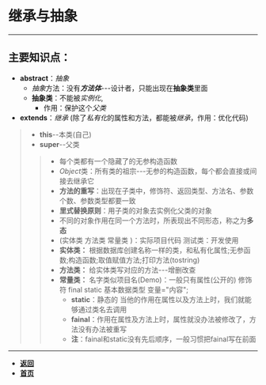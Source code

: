 # 继承与抽象

---

## 主要知识点：

- **abstract**：*抽象*
  - *抽象*方法：没有***方法体***---设计者，只能出现在**抽象类**里面
  - **抽象类**：不能被*实例化*,
    - 作用：保护这个*父类*
- **extends**：*继承*
  (除了*私有化*的属性和方法，都能被*继承*，作用：优化代码)

>- **this**--本类(自己)  
>- **super**--父类
>>- 每个类都有一个隐藏了的无参构造函数
>>- *Object*类：所有类的祖宗---无参的构造函数，每个都会直接或间接去继承它
>>- **方法的重写**：出现在子类中，修饰符、返回类型、方法名、参数个数、参数类型都要一致
>>- **里式替换原则**：用子类的对象去实例化父类的对象
>>- 不同的对象作用在同一个方法时，所表现出不同形态，称之为**多态**
>>-	(实体类 方法类 常量类 )：实际项目代码 测试类：开发使用
>>-	**实体类：**
>> 根据数据库创建名称一样的类，和私有化属性;无参函数;构造函数;取值赋值方法;打印方法(tostring)
>>- **方法类：**
>> 给实体类写对应的方法---增删改查
>>- **常量类：**
>> 名字类似项目名(Demo)：一般只有属性(公开的) 修饰符 final static 基本数据类型 变量="内容";
>>   - **static**：静态的 当他的作用在属性以及方法上时，我们就能够通过类名去调用
>>   - **fainal**：作用在属性及方法上时，属性就没办法被修改了，方法没有办法被重写
>>   - **注**：fainal和static没有先后顺序，一般习惯把fainal写在前面

---

- [**返回**](https://code.aliyun.com/kangxianghui/studywrod/tree/master/%E5%A4%A7%E4%BA%8C%E5%AD%A6%E4%B9%A0%E7%9F%A5%E8%AF%86%E7%82%B9/java)
- [**首页**](https://code.aliyun.com/kangxianghui/studywrod/tree/master)